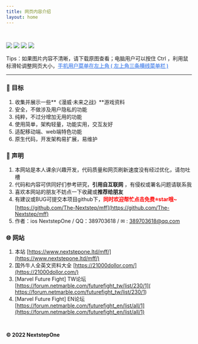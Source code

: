 ```yaml
---
title: 网页内容介绍
layout: home
---
```


<br >

<img src="https://www.nextstepone.ltd/mff/images/introduce2.png" alt="" referrerpolicy="no-referrer">

<p align="left">
    <a href="https://github.com/The-Nextstep/mff"><img src="https://img.shields.io/github/languages/code-size/The-Nextstep/mff?color=blueviolet"></a>
    <a href="https://github.com/The-Nextstep/mff"><img src="https://img.shields.io/badge/author-NextstepOne-green.svg"></a>
    <a href="https://github.com/The-Nextstep/mff"><img src="https://img.shields.io/badge/featured%20on-JekyllThemes-red.svg"></a>
    <a href="https://github.com/The-Nextstep/mff"><img src="https://img.shields.io/badge/license-Apach-blue.svg"></a>
</p>


Tips：如果图片内容不清晰，请下载原图查看；电脑用户可以按住 Ctrl ，利用鼠标滑轮调整网页大小，**<font color='cornflowerblue'><u>手机用户菜单在左上角 ( 左上角三条横线菜单栏 )</u></font>**  

------


### 🎯 目标

1. 收集并展示一些**《漫威·未来之战》**游戏资料
2. 安全，不做涉及用户隐私的功能
3. 纯粹，不过分增加无用的功能
4. 使用简单，架构轻量，功能实用，交互友好
5. 适配移动端、web端特色功能
6. 原生代码，开发架构易扩展，易维护

### 🚀 声明

1. 本网站是本人课余兴趣开发，代码质量和网页刷新速度没有经过优化，请勿吐槽
2. 代码和内容可供同好们参考研究，**引用自互联网** ，有侵权或署名问题请联系我
3. 喜欢本网站的朋友不妨点一下收藏或**推荐给朋友**
4. 有建议或BUG可提交本项目github下，**<font color='red'>同时欢迎帮忙点击免费⭐star哦~</font>**  [https://github.com/The-Nextstep/mff](https://github.com/The-Nextstep/mff)
5. 作者：ios NextstepOne   /   QQ：389703618   /   ✉ : [389703618@qq.com](mailto:389703618@qq.com)

### 🌐 网站

1. 本站  [https://www.nextstepone.ltd/mff/](https://www.nextstepone.ltd/mff/)
2. 国外牛人全英文资料大全 [https://21000dollor.com/](https://21000dollor.com/)
3. [Marvel Future Fight] TW论坛  [https://forum.netmarble.com/futurefight_tw/list/230/1]( https://forum.netmarble.com/futurefight_tw/list/230/1)
4. [Marvel Future Fight] EN论坛  [https://forum.netmarble.com/futurefight_en/list/all/1](https://forum.netmarble.com/futurefight_en/list/all/1)

<br >

**© 2022 NextstepOne**



